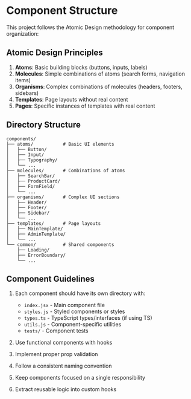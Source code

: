 # Component Structure

This project follows the Atomic Design methodology for component organization:

## Atomic Design Principles

1. **Atoms**: Basic building blocks (buttons, inputs, labels)
2. **Molecules**: Simple combinations of atoms (search forms, navigation items)
3. **Organisms**: Complex combinations of molecules (headers, footers, sidebars)
4. **Templates**: Page layouts without real content
5. **Pages**: Specific instances of templates with real content

## Directory Structure

```
components/
├── atoms/           # Basic UI elements
│   ├── Button/
│   ├── Input/
│   ├── Typography/
│   └── ...
├── molecules/       # Combinations of atoms
│   ├── SearchBar/
│   ├── ProductCard/
│   ├── FormField/
│   └── ...
├── organisms/       # Complex UI sections
│   ├── Header/
│   ├── Footer/
│   ├── Sidebar/
│   └── ...
├── templates/       # Page layouts
│   ├── MainTemplate/
│   ├── AdminTemplate/
│   └── ...
└── common/          # Shared components
    ├── Loading/
    ├── ErrorBoundary/
    └── ...
```

## Component Guidelines

1. Each component should have its own directory with:

   - `index.jsx` - Main component file
   - `styles.js` - Styled components or styles
   - `types.ts` - TypeScript types/interfaces (if using TS)
   - `utils.js` - Component-specific utilities
   - `tests/` - Component tests

2. Use functional components with hooks
3. Implement proper prop validation
4. Follow a consistent naming convention
5. Keep components focused on a single responsibility
6. Extract reusable logic into custom hooks
